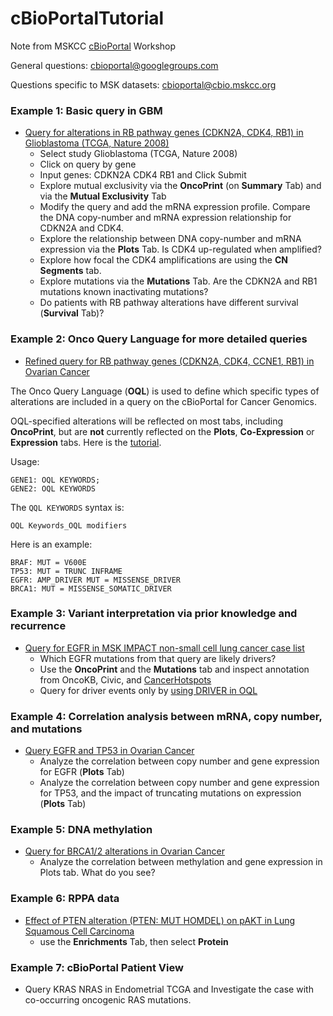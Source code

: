 # cBioPortalTutorial
Note from MSKCC [cBioPortal](https://www.cbioportal.org/) Workshop

General questions: [cbioportal@googlegroups.com](cbioportal@googlegroups.com)

Questions specific to MSK datasets: [cbioportal@cbio.mskcc.org](cbioportal@cbio.mskcc.org)

### Example 1: Basic query in GBM

* [Query for alterations in RB pathway genes (CDKN2A, CDK4, RB1) in Glioblastoma (TCGA, Nature 2008)](http://www.cbioportal.org/index.do?genetic_profile_ids_PROFILE_COPY_NUMBER_ALTERATION=gbm_tcga_pub_cna_consensus&Action=Submit&genetic_profile_ids_PROFILE_MUTATION_EXTENDED=gbm_tcga_pub_mutations&data_priority=0&case_set_id=gbm_tcga_pub_cnaseq&Z_SCORE_THRESHOLD=2.0&cancer_study_id=gbm_tcga_pub&gene_list=CDKN2A+CDK4+RB1&tab_index=tab_visualize&gene_set_choice=user-defined-list&)
	* Select study Glioblastoma (TCGA, Nature 2008)
	* Click on query by gene
	* Input genes: CDKN2A CDK4 RB1 and Click Submit
	* Explore mutual exclusivity via the **OncoPrint** (on **Summary** Tab) and via the **Mutual Exclusivity** Tab
	* Modify the query and add the mRNA expression profile. Compare the DNA copy-number and mRNA expression relationship for CDKN2A and CDK4.
	* Explore the relationship between DNA copy-number and mRNA expression via the **Plots** Tab. Is CDK4 up-regulated when amplified?
	* Explore how focal the CDK4 amplifications are using the **CN Segments** tab.
	* Explore mutations via the **Mutations** Tab. Are the CDKN2A and RB1 mutations known inactivating mutations?
	* Do patients with RB pathway alterations have different survival (**Survival** Tab)?

### Example 2: Onco Query Language for more detailed queries

* [Refined query for RB pathway genes (CDKN2A, CDK4, CCNE1, RB1) in Ovarian Cancer](http://www.cbioportal.org/index.do?cancer_study_list=ov_tcga_pub&cancer_study_id=ov_tcga_pub&genetic_profile_ids_PROFILE_MUTATION_EXTENDED=ov_tcga_pub_mutations&genetic_profile_ids_PROFILE_COPY_NUMBER_ALTERATION=ov_tcga_pub_gistic&Z_SCORE_THRESHOLD=2.0&data_priority=0&case_set_id=ov_tcga_pub_3way_complete&case_ids=&gene_set_choice=user-defined-list&gene_list=CDKN2A%3A+HOMDEL+MUT%0D%0ACDK4%3A+AMP%0D%0ACCNE1%3A+AMP%0D%0ARB1%3A+HOMDEL+MUT&clinical_param_selection=null&tab_index=tab_visualize&Action=Submit)

The Onco Query Language (**OQL**) is used to define which specific types of alterations are included in a query on the cBioPortal for Cancer Genomics.

OQL-specified alterations will be reflected on most tabs, including **OncoPrint**, but are **not** currently reflected on the **Plots**, **Co-Expression** or **Expression** tabs. Here is the [tutorial](https://www.cbioportal.org/oql).

Usage:

```
GENE1: OQL KEYWORDS;
GENE2: OQL KEYWORDS
```

The `QQL KEYWORDS` syntax is:

```
OQL Keywords_OQL modifiers
```

Here is an example:

```
BRAF: MUT = V600E
TP53: MUT = TRUNC INFRAME
EGFR: AMP_DRIVER MUT = MISSENSE_DRIVER
BRCA1: MUT = MISSENSE_SOMATIC_DRIVER
```

### Example 3: Variant interpretation via prior knowledge and recurrence

* [Query for EGFR in MSK IMPACT non-small cell lung cancer case list](http://www.cbioportal.org/index.do?session_id=59d5756d498e5df2e29633a4&show_samples=false&)
	* Which EGFR mutations from that query are likely drivers?
	* Use the **OncoPrint** and the **Mutations** tab and inspect annotation from OncoKB, Civic, and [CancerHotspots](cancerhotspots.org)
	* Query for driver events only by [using DRIVER in OQL](https://www.cbioportal.org/results/oncoprint?Action=Submit&RPPA_SCORE_THRESHOLD=2&Z_SCORE_THRESHOLD=2&cancer_study_list=msk_impact_2017&case_set_id=msk_impact_2017_Non-Small_Cell_Lung_Cancer&data_priority=0&gene_list=EGFR%253A%2520DRIVER&geneset_list=%20&genetic_profile_ids_PROFILE_COPY_NUMBER_ALTERATION=msk_impact_2017_cna&genetic_profile_ids_PROFILE_MUTATION_EXTENDED=msk_impact_2017_mutations&tab_index=tab_visualize&show_samples=false&clinicallist=NUM_SAMPLES_PER_PATIENT)

### Example 4: Correlation analysis between mRNA, copy number, and mutations

* [Query EGFR and TP53 in Ovarian Cancer](https://www.cbioportal.org/results/plots?session_id=5c9b9ffbe4b046111fee2f7a)
	* Analyze the correlation between copy number and gene expression for EGFR (**Plots** Tab)
	* Analyze the correlation between copy number and gene expression for TP53, and the impact of truncating mutations on expression (**Plots** Tab)

### Example 5: DNA methylation

* [Query for BRCA1/2 alterations in Ovarian Cancer](http://www.cbioportal.org/index.do?genetic_profile_ids_PROFILE_COPY_NUMBER_ALTERATION=ov_tcga_pub_gistic&Action=Submit&genetic_profile_ids_PROFILE_MUTATION_EXTENDED=ov_tcga_pub_mutations&data_priority=0&case_set_id=ov_tcga_pub_3way_complete&Z_SCORE_THRESHOLD=2.0&cancer_study_id=ov_tcga_pub&gene_list=BRCA1+BRCA2&tab_index=tab_visualize&gene_set_choice=user-defined-list&)
	* Analyze the correlation between methylation and gene expression in Plots tab. What do you see?

### Example 6: RPPA data

* [Effect of PTEN alteration (PTEN: MUT HOMDEL) on pAKT in Lung Squamous Cell Carcinoma](http://www.cbioportal.org/index.do?session_id=5a0b42fa498e5df2e29836a1&show_samples=false&)
	* use the **Enrichments** Tab, then select **Protein**

### Example 7: cBioPortal Patient View

* Query KRAS NRAS in Endometrial TCGA and Investigate the case with co-occurring oncogenic RAS mutations.



